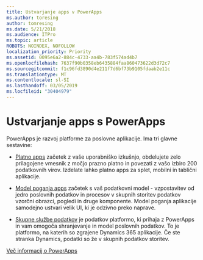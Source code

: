 ```yaml
---
title: Ustvarjanje apps v PowerApps
ms.author: toresing
author: tomresing
ms.date: 5/21/2018
ms.audience: ITPro
ms.topic: article
ROBOTS: NOINDEX, NOFOLLOW
localization_priority: Priority
ms.assetid: 0095e6a2-884c-4733-aa4b-783f574ad4b7
ms.openlocfilehash: 7637f90b0358eb6435884faa860473622d3d72c7
ms.sourcegitcommit: f1c96fd3890d4e211f7d6bf73b9105fdaab2e11c
ms.translationtype: MT
ms.contentlocale: sl-SI
ms.lasthandoff: 03/05/2019
ms.locfileid: "30404979"
---
```

# <a name="create-apps-with-powerapps"></a>Ustvarjanje apps s PowerApps

PowerApps je razvoj platforme za poslovne aplikacije. Ima tri glavne sestavine: 
  
- [Platno apps](https://go.microsoft.com/fwlink/?linkid=874495) začetek z vaše uporabniško izkušnjo, obdelujete zelo prilagojene vmesnik z močjo prazno platno in povezati z vašo izbiro 200 podatkovnih virov. Izdelate lahko platno apps za splet, mobilni in tablični aplikacije. 
    
- [Model poganja apps](https://go.microsoft.com/fwlink/?linkid=874496) začetek s vaš podatkovni model - vzpostavitev od jedro poslovnih podatkov in procesov v skupnih storitev podatkov vzorčni obrazci, pogledi in druge komponente. Model poganja aplikacije samodejno ustvari velik UI, ki je odzivno preko naprave. 
    
- [Skupne službe podatkov](https://go.microsoft.com/fwlink/?linkid=874497) je podatkov platformo, ki prihaja z PowerApps in vam omogoča shranjevanje in model poslovnih podatkov. To je platformo, na katerih so zgrajene Dynamics 365 aplikacije. Če ste stranka Dynamics, podatki so že v skupnih podatkov storitev. 
    
[Več informacij o PowerApps](https://go.microsoft.com/fwlink/?linkid=874498)
  

